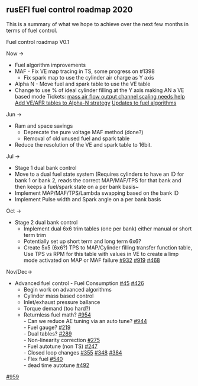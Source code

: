 ## rusEFI fuel control roadmap 2020

This is a summary of what we hope to achieve over the next few months in terms of fuel control.

Fuel control roadmap V0.1

Now ->

- Fuel algorithm improvements
- MAF   - Fix VE map tracing in TS, some progress on #1398
  - Fix spark map to use the cylinder air charge as Y axis
- Alpha N  - Move fuel and spark table to use the VE table
- Change to use % of ideal cylinder filling at the Y axis making AN a VE based mode
Tickets:
[mass air flow output channel scaling needs help](https://github.com/rusefi/rusefi/issues/1472)
[Add VE/AFR tables to Alpha-N strategy](https://github.com/rusefi/rusefi/issues/1455)
[Updates to fuel algorithms](https://github.com/rusefi/rusefi/issues/1299)

Jun ->

- Ram and space savings
  - Deprecate the pure voltage MAF method (done?)
  - Removal of old unused fuel and spark table
- Reduce the resolution of the VE and spark table to 16bit.

Jul ->

- Stage 1 dual bank control
- Move to a dual fuel state system (Requires cylinders to have an ID for bank 1 or bank 2, reads the correct MAP/MAF/TPS for that bank and then keeps a fuel/spark state on a per bank basis~
- Implement MAP/MAF/TPS/Lambda swapping based on the bank ID
- Implement Pulse width and Spark angle on a per bank basis

Oct ->

- Stage 2 dual bank control
  - Implement dual 6x6 trim tables (one per bank) either manual or short term trim
  - Potentially set up short term and long term 6x6?
  - Create 5x5 (6x6?) TPS to MAP/Cylinder filling transfer function table, Use TPS
vs RPM for this table with values in VE to create a limp mode activated on MAP or MAF failure [#932](https://github.com/rusefi/rusefi/issues/932) [#919](https://github.com/rusefi/rusefi/issues/919) [#468](https://github.com/rusefi/rusefi/issues/468)

Nov/Dec->

- Advanced fuel control
        - Fuel Consumption [#45](https://github.com/rusefi/rusefi/issues/45) [#426](https://github.com/rusefi/rusefi/issues/426)  
  - Begin work on advanced algorithms  
  - Cylinder mass based control  
  - Inlet/exhaust pressure ballance  
  - Torque demand (too hard?)
  - Returnless fuel math?  [#954](https://github.com/rusefi/rusefi/issues/954)  
        - Can we reduce AE tuning via an auto tune? [#944](https://github.com/rusefi/rusefi/issues/944)  
        - Fuel gauge? [#219](https://github.com/rusefi/rusefi/issues/219)  
        - Dual tables? [#289](https://github.com/rusefi/rusefi/issues/289)  
        - Non-linearity correction [#275](https://github.com/rusefi/rusefi/issues/275)  
        - Fuel autotune (non TS) [#247](https://github.com/rusefi/rusefi/issues/247)  
        - Closed loop changes [#355](https://github.com/rusefi/rusefi/issues/355) [#348](https://github.com/rusefi/rusefi/issues/348) [#384](https://github.com/rusefi/rusefi/issues/384)  
        - Flex fuel [#540](https://github.com/rusefi/rusefi/issues/540)  
        - dead time autotune [#492](https://github.com/rusefi/rusefi/issues/492)  

[#959](https://github.com/rusefi/rusefi/issues/959)

[//]: # 'Some comments from DaveB'  

[//]: # 'Arguably, one of the greatest strengths of Ford/GM (others?) OE engine management is that airflow is modeled 100% independently than fueling. This means that any algorithms for arriving at "fueling"" are really modelling airflow. On a practical level, this means that you can have multiple algorithms (AN, VE speed density, MAF) for determining how much AIR is entering the engine AND every algorithm you have outputs the same units. The net result of this is that you can have a AN, SD and MAF model of the engine that feed an independent injector model. Assuming that each of them are calibrated properly, you can switch among your algorithms at will, while the engine is running. Essentially: AN, SD-VE and MAF all output g/s. g/s feeds to a behavioral model (torque request) that determines target lambda. Target lambda + airflow feeds to a stoich model that handles (potentially) a flex fuel sensor and comes up with a quantity of fuel required. quantity of fuel required gets fed to an injector model that models actual injector behavior in terms of latency, delta fuel pressure (IM vs. rail, i.e. 1:1 return regulator vs. returnless vs. differential pressure sensor vs. absolute pressure sensor compensated by MAP sensor)'
